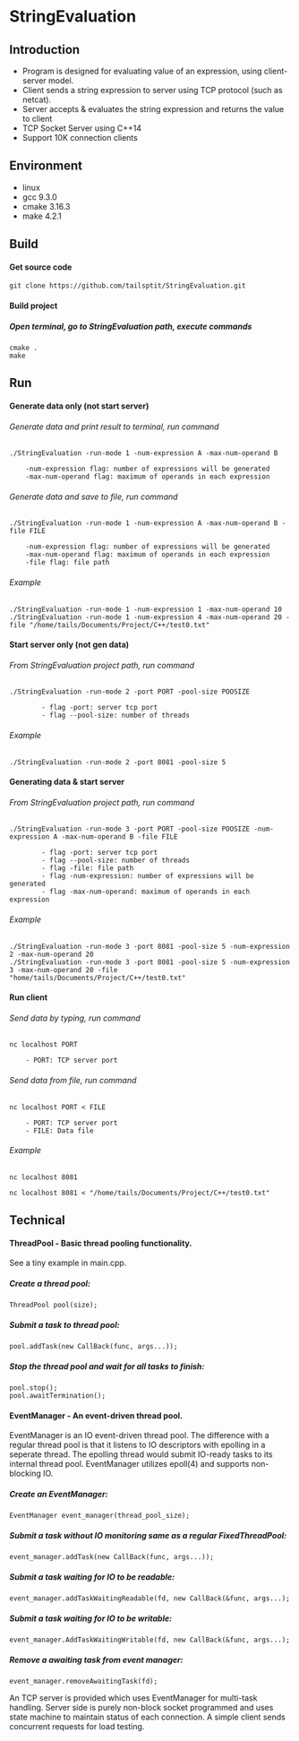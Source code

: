 # StringEvaluation

## Introduction
- Program is designed for evaluating value of an expression, using client-server model.
- Client sends a string expression to server using TCP protocol (such as netcat). 
- Server accepts & evaluates the string expression and returns the value to client  
- TCP Socket Server using C++14
- Support 10K connection clients

## Environment
- linux
- gcc 9.3.0
- cmake 3.16.3
- make 4.2.1

## Build
#### Get source code
    git clone https://github.com/tailsptit/StringEvaluation.git
#### Build project
##### Open terminal, go to StringEvaluation path, execute commands
    cmake .
    make

## Run
#### Generate data only (not start server)
###### Generate data and print result to terminal, run command
    ./StringEvaluation -run-mode 1 -num-expression A -max-num-operand B 
                
        -num-expression flag: number of expressions will be generated
        -max-num-operand flag: maximum of operands in each expression
        
###### Generate data and save to file, run command
    ./StringEvaluation -run-mode 1 -num-expression A -max-num-operand B -file FILE 
        
        -num-expression flag: number of expressions will be generated
        -max-num-operand flag: maximum of operands in each expression
        -file flag: file path
###### Example
    ./StringEvaluation -run-mode 1 -num-expression 1 -max-num-operand 10
    ./StringEvaluation -run-mode 1 -num-expression 4 -max-num-operand 20 -file "/home/tails/Documents/Project/C++/test0.txt" 

#### Start server only (not gen data)
###### From StringEvaluation project path, run command
    ./StringEvaluation -run-mode 2 -port PORT -pool-size POOSIZE
            
            - flag -port: server tcp port
            - flag --pool-size: number of threads      
###### Example
    ./StringEvaluation -run-mode 2 -port 8081 -pool-size 5
#### Generating data & start server
###### From StringEvaluation project path, run command
    ./StringEvaluation -run-mode 3 -port PORT -pool-size POOSIZE -num-expression A -max-num-operand B -file FILE  
            
            - flag -port: server tcp port
            - flag --pool-size: number of threads  
            - flag -file: file path
            - flag -num-expression: number of expressions will be generated
            - flag -max-num-operand: maximum of operands in each expression
###### Example
    ./StringEvaluation -run-mode 3 -port 8081 -pool-size 5 -num-expression 2 -max-num-operand 20
    ./StringEvaluation -run-mode 3 -port 8081 -pool-size 5 -num-expression 3 -max-num-operand 20 -file "home/tails/Documents/Project/C++/test0.txt" 

#### Run client
###### Send data by typing, run command
    nc localhost PORT
        
        - PORT: TCP server port
###### Send data from file, run command
    nc localhost PORT < FILE
        
        - PORT: TCP server port
        - FILE: Data file
               
###### Example
    nc localhost 8081
    
    nc localhost 8081 < "/home/tails/Documents/Project/C++/test0.txt"
 
## Technical

#### ThreadPool - Basic thread pooling functionality.
See a tiny example in main.cpp.

##### Create a thread pool:
    ThreadPool pool(size);

##### Submit a task to thread pool:
    pool.addTask(new CallBack(func, args...));

##### Stop the thread pool and wait for all tasks to finish:
    pool.stop();
    pool.awaitTermination();

#### EventManager - An event-driven thread pool.
EventManager is an IO event-driven thread pool. The difference with a regular thread pool is that it listens to IO descriptors with epolling in a seperate thread. The epolling thread would submit IO-ready tasks to its internal thread pool. EventManager utilizes epoll(4) and supports non-blocking IO. 

##### Create an EventManager:
    EventManager event_manager(thread_pool_size);

##### Submit a task without IO monitoring same as a regular FixedThreadPool:
    event_manager.addTask(new CallBack(func, args...));

##### Submit a task waiting for IO to be readable:
    event_manager.addTaskWaitingReadable(fd, new CallBack(&func, args...);

##### Submit a task waiting for IO to be writable:
    event_manager.AddTaskWaitingWritable(fd, new CallBack(&func, args...);

##### Remove a awaiting task from event manager:
    event_manager.removeAwaitingTask(fd);

An TCP server is provided which uses EventManager for multi-task handling. Server side is purely non-block socket programmed and uses state machine to maintain status of each connection. A simple client sends concurrent requests for load testing.
    